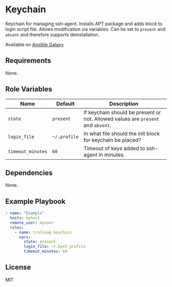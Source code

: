 # Keychain

Keychain for managing ssh-agent. Installs APT package and adds block to login
script file. Allows modification via variables. Can be set to `present` and
`absent` and therefore supports deinstallation.

Available on [Ansible Galaxy](https://galaxy.ansible.com/trallnag/keychain).

## Requirements

None.

## Role Variables

| Name              | Default      | Description                                                                      |
| ----------------- | ------------ | -------------------------------------------------------------------------------- |
| `state`           | `present`    | If keychain should be present or not. Allowed values are `present` and `absent`. |
| `login_file`      | `~/.profile` | In what file should the init block for keychain be placed?                       |
| `timeout_minutes` | `60`         | Timeout of keys added to ssh-agent in minutes.                                   |

## Dependencies

None.

## Example Playbook

```yaml
- name: "Example"
  hosts: myhost
  remote_user: myuser
  roles:
    - name: trallnag.keychain
      vars:
        state: present
        login_file: ~/.bash_profile
        timeout_minutes: 60
```

## License

MIT
